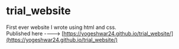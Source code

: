 # trial_website  
First ever website I wrote using html and css.  
Published here ----> [https://yogeshwar24.github.io/trial_website/](https://yogeshwar24.github.io/trial_website/)  
